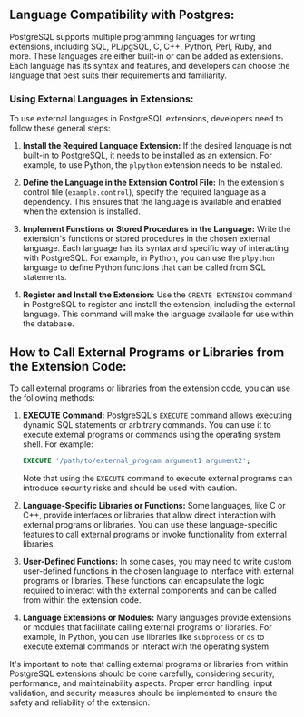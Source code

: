 ## Language Compatibility with Postgres:

PostgreSQL supports multiple programming languages for writing extensions, including SQL, PL/pgSQL, C, C++, Python, Perl, Ruby, and more. These languages are either built-in or can be added as extensions. Each language has its syntax and features, and developers can choose the language that best suits their requirements and familiarity.

### Using External Languages in Extensions:

To use external languages in PostgreSQL extensions, developers need to follow these general steps:

1.  **Install the Required Language Extension:** If the desired language is not built-in to PostgreSQL, it needs to be installed as an extension. For example, to use Python, the `plpython` extension needs to be installed.
    
2.  **Define the Language in the Extension Control File:** In the extension's control file (`example.control`), specify the required language as a dependency. This ensures that the language is available and enabled when the extension is installed.
    
3.  **Implement Functions or Stored Procedures in the Language:** Write the extension's functions or stored procedures in the chosen external language. Each language has its syntax and specific way of interacting with PostgreSQL. For example, in Python, you can use the `plpython` language to define Python functions that can be called from SQL statements.
    
4.  **Register and Install the Extension:** Use the `CREATE EXTENSION` command in PostgreSQL to register and install the extension, including the external language. This command will make the language available for use within the database.
    
## How to Call External Programs or Libraries from the Extension Code:

To call external programs or libraries from the extension code, you can use the following methods:

1.  **EXECUTE Command:** PostgreSQL's `EXECUTE` command allows executing dynamic SQL statements or arbitrary commands. You can use it to execute external programs or commands using the operating system shell. For example:
    
    ```sql
    EXECUTE '/path/to/external_program argument1 argument2'; 
    ```
    
    Note that using the `EXECUTE` command to execute external programs can introduce security risks and should be used with caution.
    
2.  **Language-Specific Libraries or Functions:** Some languages, like C or C++, provide interfaces or libraries that allow direct interaction with external programs or libraries. You can use these language-specific features to call external programs or invoke functionality from external libraries.
    
3.  **User-Defined Functions:** In some cases, you may need to write custom user-defined functions in the chosen language to interface with external programs or libraries. These functions can encapsulate the logic required to interact with the external components and can be called from within the extension code.
    
4.  **Language Extensions or Modules:** Many languages provide extensions or modules that facilitate calling external programs or libraries. For example, in Python, you can use libraries like `subprocess` or `os` to execute external commands or interact with the operating system.

It's important to note that calling external programs or libraries from within PostgreSQL extensions should be done carefully, considering security, performance, and maintainability aspects. Proper error handling, input validation, and security measures should be implemented to ensure the safety and reliability of the extension.

